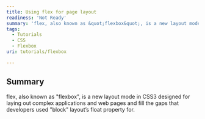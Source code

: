 ```yaml
---
title: Using flex for page layout
readiness: 'Not Ready'
summary: 'flex, also known as &quot;flexbox&quot;, is a new layout mode in CSS3 designed for laying out complex applications and web pages and fill the gaps that developers used &quot;block&quot; layout’s float property for.'
tags:
  - Tutorials
  - CSS
  - Flexbox
uri: tutorials/flexbox

---
```

## <span>Summary</span>

flex, also known as &quot;flexbox&quot;, is a new layout mode in CSS3 designed for laying out complex applications and web pages and fill the gaps that developers used &quot;block&quot; layout’s float property for.